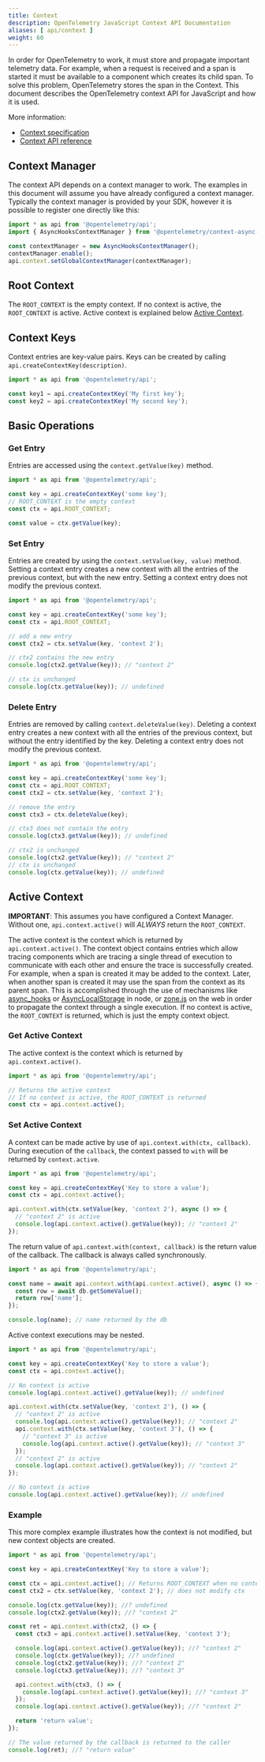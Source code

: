```yaml
---
title: Context
description: OpenTelemetry JavaScript Context API Documentation
aliases: [ api/context ]
weight: 60
---
```


In order for OpenTelemetry to work, it must store and propagate important
telemetry data. For example, when a request is received and a span is started it
must be available to a component which creates its child span. To solve this
problem, OpenTelemetry stores the span in the Context. This document describes
the OpenTelemetry context API for JavaScript and how it is used.

More information:

- [Context specification](/docs/specs/otel/context/)
- [Context API reference](https://open-telemetry.github.io/opentelemetry-js/classes/_opentelemetry_api.ContextAPI.html)

## Context Manager

The context API depends on a context manager to work. The examples in this
document will assume you have already configured a context manager. Typically
the context manager is provided by your SDK, however it is possible to register
one directly like this:

```typescript
import * as api from '@opentelemetry/api';
import { AsyncHooksContextManager } from '@opentelemetry/context-async-hooks';

const contextManager = new AsyncHooksContextManager();
contextManager.enable();
api.context.setGlobalContextManager(contextManager);
```

## Root Context

The `ROOT_CONTEXT` is the empty context. If no context is active, the
`ROOT_CONTEXT` is active. Active context is explained below
[Active Context](#active-context).

## Context Keys

Context entries are key-value pairs. Keys can be created by calling
`api.createContextKey(description)`.

```typescript
import * as api from '@opentelemetry/api';

const key1 = api.createContextKey('My first key');
const key2 = api.createContextKey('My second key');
```

## Basic Operations

### Get Entry

Entries are accessed using the `context.getValue(key)` method.

```typescript
import * as api from '@opentelemetry/api';

const key = api.createContextKey('some key');
// ROOT_CONTEXT is the empty context
const ctx = api.ROOT_CONTEXT;

const value = ctx.getValue(key);
```

### Set Entry

Entries are created by using the `context.setValue(key, value)` method. Setting
a context entry creates a new context with all the entries of the previous
context, but with the new entry. Setting a context entry does not modify the
previous context.

```typescript
import * as api from '@opentelemetry/api';

const key = api.createContextKey('some key');
const ctx = api.ROOT_CONTEXT;

// add a new entry
const ctx2 = ctx.setValue(key, 'context 2');

// ctx2 contains the new entry
console.log(ctx2.getValue(key)); // "context 2"

// ctx is unchanged
console.log(ctx.getValue(key)); // undefined
```

### Delete Entry

Entries are removed by calling `context.deleteValue(key)`. Deleting a context
entry creates a new context with all the entries of the previous context, but
without the entry identified by the key. Deleting a context entry does not
modify the previous context.

```typescript
import * as api from '@opentelemetry/api';

const key = api.createContextKey('some key');
const ctx = api.ROOT_CONTEXT;
const ctx2 = ctx.setValue(key, 'context 2');

// remove the entry
const ctx3 = ctx.deleteValue(key);

// ctx3 does not contain the entry
console.log(ctx3.getValue(key)); // undefined

// ctx2 is unchanged
console.log(ctx2.getValue(key)); // "context 2"
// ctx is unchanged
console.log(ctx.getValue(key)); // undefined
```

## Active Context

**IMPORTANT**: This assumes you have configured a Context Manager. Without one,
`api.context.active()` will _ALWAYS_ return the `ROOT_CONTEXT`.

The active context is the context which is returned by `api.context.active()`.
The context object contains entries which allow tracing components which are
tracing a single thread of execution to communicate with each other and ensure
the trace is successfully created. For example, when a span is created it may be
added to the context. Later, when another span is created it may use the span
from the context as its parent span. This is accomplished through the use of
mechanisms like [async_hooks](https://nodejs.org/api/async_hooks.html) or
[AsyncLocalStorage](https://nodejs.org/api/async_context.html#async_context_class_asynclocalstorage)
in node, or
[zone.js](https://github.com/angular/angular/tree/main/packages/zone.js) on the
web in order to propagate the context through a single execution. If no context
is active, the `ROOT_CONTEXT` is returned, which is just the empty context
object.

### Get Active Context

The active context is the context which is returned by `api.context.active()`.

```typescript
import * as api from '@opentelemetry/api';

// Returns the active context
// If no context is active, the ROOT_CONTEXT is returned
const ctx = api.context.active();
```

### Set Active Context

A context can be made active by use of `api.context.with(ctx, callback)`. During
execution of the `callback`, the context passed to `with` will be returned by
`context.active`.

```typescript
import * as api from '@opentelemetry/api';

const key = api.createContextKey('Key to store a value');
const ctx = api.context.active();

api.context.with(ctx.setValue(key, 'context 2'), async () => {
  // "context 2" is active
  console.log(api.context.active().getValue(key)); // "context 2"
});
```

The return value of `api.context.with(context, callback)` is the return value of
the callback. The callback is always called synchronously.

```typescript
import * as api from '@opentelemetry/api';

const name = await api.context.with(api.context.active(), async () => {
  const row = await db.getSomeValue();
  return row['name'];
});

console.log(name); // name returned by the db
```

Active context executions may be nested.

```typescript
import * as api from '@opentelemetry/api';

const key = api.createContextKey('Key to store a value');
const ctx = api.context.active();

// No context is active
console.log(api.context.active().getValue(key)); // undefined

api.context.with(ctx.setValue(key, 'context 2'), () => {
  // "context 2" is active
  console.log(api.context.active().getValue(key)); // "context 2"
  api.context.with(ctx.setValue(key, 'context 3'), () => {
    // "context 3" is active
    console.log(api.context.active().getValue(key)); // "context 3"
  });
  // "context 2" is active
  console.log(api.context.active().getValue(key)); // "context 2"
});

// No context is active
console.log(api.context.active().getValue(key)); // undefined
```

### Example

This more complex example illustrates how the context is not modified, but new
context objects are created.

```typescript
import * as api from '@opentelemetry/api';

const key = api.createContextKey('Key to store a value');

const ctx = api.context.active(); // Returns ROOT_CONTEXT when no context is active
const ctx2 = ctx.setValue(key, 'context 2'); // does not modify ctx

console.log(ctx.getValue(key)); //? undefined
console.log(ctx2.getValue(key)); //? "context 2"

const ret = api.context.with(ctx2, () => {
  const ctx3 = api.context.active().setValue(key, 'context 3');

  console.log(api.context.active().getValue(key)); //? "context 2"
  console.log(ctx.getValue(key)); //? undefined
  console.log(ctx2.getValue(key)); //? "context 2"
  console.log(ctx3.getValue(key)); //? "context 3"

  api.context.with(ctx3, () => {
    console.log(api.context.active().getValue(key)); //? "context 3"
  });
  console.log(api.context.active().getValue(key)); //? "context 2"

  return 'return value';
});

// The value returned by the callback is returned to the caller
console.log(ret); //? "return value"
```

